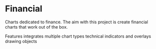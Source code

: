 # Financial
Charts dedicated to finance. The aim with this project is create financial charts that work out of the box. 

Features
integrates multiple chart types
technical indicators and overlays
drawing objects

